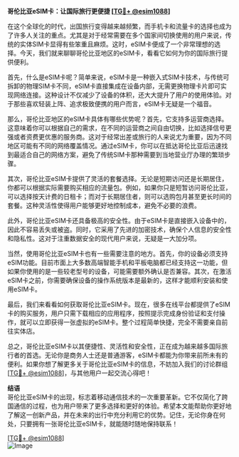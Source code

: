 **哥伦比亚eSIM卡：让国际旅行更便捷 [[TG💪+ @esim1088](https://t.me/s/esim1088)]**

在这个全球化的时代，出国旅行变得越来越频繁，而手机卡和流量卡的选择也成为了许多人关注的重点。尤其是对于经常需要在多个国家间切换使用的用户来说，传统的实体SIM卡显得有些笨重且麻烦。这时，eSIM卡便成了一个非常理想的选择。今天，我们就来聊聊哥伦比亚地区的eSIM卡，看看它如何为你的国际旅行提供便利。

首先，什么是eSIM卡呢？简单来说，eSIM卡是一种嵌入式SIM卡技术，与传统可拆卸的物理SIM卡不同，eSIM卡直接集成在设备内部，无需更换物理卡片即可实现网络连接。这种设计不仅减少了设备的体积，还大大提升了用户的使用体验。对于那些喜欢轻装上阵、追求极致便携的用户而言，eSIM卡无疑是一个福音。

那么，哥伦比亚地区的eSIM卡具体有哪些优势呢？首先，它支持多运营商选择。这意味着你可以根据自己的需求，在不同的运营商之间自由切换，比如选择信号更强或者资费更优惠的服务商。这对于经常出差或旅行的人来说尤为重要，因为不同地区可能有不同的网络覆盖情况。通过eSIM卡，你可以在抵达哥伦比亚后迅速找到最适合自己的网络方案，避免了传统SIM卡那种需要到当地营业厅办理的繁琐步骤。

其次，哥伦比亚eSIM卡提供了灵活的套餐选择。无论是短期访问还是长期居住，你都可以根据实际需要购买相应的流量包。例如，如果你只是短暂访问哥伦比亚，可以选择按天计费的日租卡；而对于长期居住者，则可以选购包月甚至更长时间的套餐。这种灵活性使得用户能够更好地控制成本，避免不必要的浪费。

此外，哥伦比亚eSIM卡还具备极高的安全性。由于eSIM卡是直接嵌入设备中的，因此不容易丢失或被盗。同时，它采用了先进的加密技术，确保个人信息的安全性和隐私性。这对于注重数据安全的现代用户来说，无疑是一大加分项。

当然，使用哥伦比亚eSIM卡也有一些需要注意的地方。首先，你的设备必须支持eSIM功能。目前市面上大多数高端智能手机和平板电脑都已经支持这一功能，但如果你使用的是一些较老型号的设备，可能需要额外确认是否兼容。其次，在激活eSIM卡之前，你需要确保设备的操作系统版本是最新的，这样才能顺利安装和使用eSIM卡。

最后，我们来看看如何获取哥伦比亚eSIM卡。现在，很多在线平台都提供了eSIM卡的购买服务，用户只需下载相应的应用程序，按照提示完成身份验证和支付操作，就可以立即获得一张虚拟的eSIM卡。整个过程简单快捷，完全不需要亲自前往实体店。

总之，哥伦比亚eSIM卡以其便捷性、灵活性和安全性，正在成为越来越多国际旅行者的首选。无论你是商务人士还是普通游客，eSIM卡都能为你带来前所未有的便利。如果你想了解更多关于哥伦比亚eSIM卡的信息，不妨加入我们的讨论群组[[TG💪+ @esim1088](https://t.me/s/esim1088)]，与其他用户一起交流心得吧！

**结语**  
哥伦比亚eSIM卡的出现，标志着移动通信技术的一次重要革新。它不仅简化了跨国通信的过程，也为用户带来了更多选择和更好的体验。希望本文能帮助你更好地了解这一创新产品，并在未来的出行中充分利用它的优势。记住，无论你身在何处，只要拥有一张哥伦比亚eSIM卡，就能随时随地保持联系！

[[TG💪+ @esim1088](https://t.me/s/esim1088)]  
![Image](https://i.postimg.cc/4NQfJmqS/Snipaste-2025-05-13-00-14-12.png)